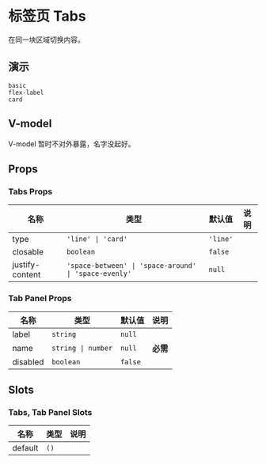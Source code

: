 # 标签页 Tabs
在同一块区域切换内容。
## 演示
```demo
basic
flex-label
card
```
## V-model
V-model 暂时不对外暴露，名字没起好。

## Props
### Tabs Props
|名称|类型|默认值|说明|
|-|-|-|-|
|type|`'line' \| 'card'`|`'line'`||
|closable|`boolean`|`false`||
|justify-content|`'space-between' \| 'space-around' \| 'space-evenly'`|`null`||

### Tab Panel Props
|名称|类型|默认值|说明|
|-|-|-|-|
|label|`string`|`null`||
|name|`string \| number`|`null`|**必需**|
|disabled|`boolean`|`false`||

## Slots
### Tabs, Tab Panel Slots
|名称|类型|说明|
|-|-|-|
|default|`()`||